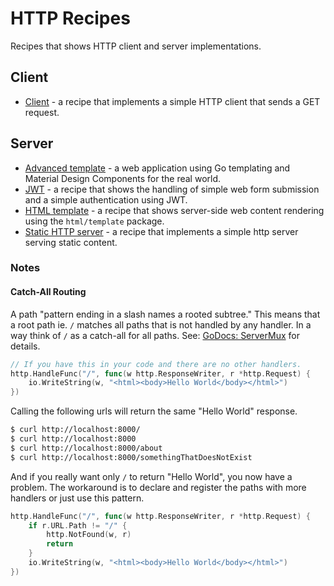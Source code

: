 # HTTP Recipes

Recipes that shows HTTP client and server implementations.

## Client

* [Client](client) - a recipe that implements a simple HTTP client that sends a GET request.

## Server

* [Advanced template](server/advanced-template) - a web application using Go templating and Material Design Components for the real world.
* [JWT](server/jwt) - a recipe that shows the handling of simple web form submission and a simple authentication using JWT.
* [HTML template](server/html-template) - a recipe that shows server-side web content rendering using the `html/template` package.
* [Static HTTP server](server/static) - a recipe that implements a simple http server serving static content.

### Notes

#### Catch-All Routing

A path "pattern ending in a slash names a rooted subtree." This means that a root path ie. `/` matches all paths that is not handled by any handler. In a way think of `/` as a catch-all for all paths. See: [GoDocs: ServerMux](https://pkg.go.dev/net/http#ServeMux) for details.

```go
// If you have this in your code and there are no other handlers.
http.HandleFunc("/", func(w http.ResponseWriter, r *http.Request) {
    io.WriteString(w, "<html><body>Hello World</body></html>")
})
```

Calling the following urls will return the same "Hello World" response.

```bash
$ curl http://localhost:8000/
$ curl http://localhost:8000
$ curl http://localhost:8000/about
$ curl http://localhost:8000/somethingThatDoesNotExist
```

And if you really want only `/` to return "Hello World", you now have a problem. The workaround is to declare and register the paths with more handlers or just use this pattern.

```go
http.HandleFunc("/", func(w http.ResponseWriter, r *http.Request) {
    if r.URL.Path != "/" {
        http.NotFound(w, r)
        return
    }
    io.WriteString(w, "<html><body>Hello World</body></html>")
})
```
